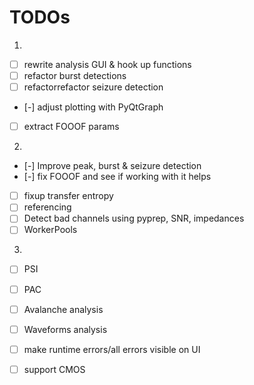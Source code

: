 # TODOs
1.
- [ ] rewrite analysis GUI & hook up functions
- [ ] refactor burst detections
- [ ] refactorrefactor seizure detection
- [-] adjust plotting with PyQtGraph
- [ ] extract FOOOF params

2. 
- [-] Improve peak, burst & seizure detection
- [-] fix FOOOF and see if working with it helps
- [ ] fixup transfer entropy
- [ ] referencing
- [ ] Detect bad channels using pyprep, SNR, impedances
- [ ] WorkerPools 

3.
- [ ] PSI
- [ ] PAC
- [ ] Avalanche analysis
- [ ] Waveforms analysis
- [ ] make runtime errors/all errors visible on UI
- [ ] support CMOS

